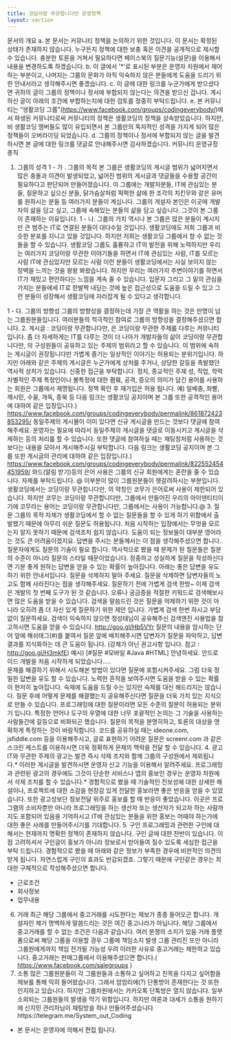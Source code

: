 ```yaml
---
title: 코딩이랑 무관합니다만 운영정책
layout: section
---
```


문서의 개요
a. 본 문서는 커뮤니티 정책을 논의하기 위한 것입니다. 이 문서는 확정된 상태가 존재하지 않습니다. 누구든지 정책에 대한 보충 혹은 이견을 공개적으로 제시할 수 있습니다. 충분한 토론을 거쳐서 필요하다면 페이스북의 질문기능(설문)을 이용해서 내용을 변경하도록 하겠습니다.
b. 이 글에서 '*'로 표시된 부분은 운영자 차원에서 제어하는 부분이고, 나머지는 그룹의 문화가 아직 익숙하지 않은 분들에게 도움을 드리기 위한 안내서라고 생각해주시면 좋겠습니다. 
c. 이 글에 대한 링크를 누군가에게 받으셨다면 귀하의 글이 그룹의 정책이나 정서에 부합되지 않는다는 의견을 받으신 겁니다. 게시하신 글이 아래의 조건에 부합하는지에 대한 검토를 정중히 부탁드립니다.
e. 본 커뮤니티는 “생활코딩 그룹"(https://www.facebook.com/groups/codingeverybody/)에서 파생된 커뮤니티로써 커뮤니티의 정책은 생활코딩의 정책을 상속받았습니다. 하지만,  비 생활코딩 맴버들도 많이 유입되면서 본 그룹만의 독자적인 성격을 가지게 되어 많은 정책들이 오버라이딩 되었습니다.
d. 그룹의 정책이나 정서에 부합되지 않는 글을 발견하시면 본 글에 대한 링크를 댓글로 안내해주시면 감사하겠습니다.
커뮤니티 운영규정 총칙
1. 그룹의 성격
 1 - 가 . 그룹의 목적
    본 그룹은 생활코딩의 게시글 범위가 넓어지면서 많은 충돌과 이견이 발생되었고,  넓어진 범위의 게시글과 댓글들을 수용할 공간이 필요하다고 판단되어 만들어졌습니다. 이 그룹에는 개발자분들, IT에 관심있는 분들, 질문하고 싶으신 분들, 닭가슴살처럼 퍽퍽한 삶에 한 조각의 치킨무와 같은 유머를 원하시는 분들 등 여러가지 분들이 계십니다. 그룹의 개설자 본인은 이곳에 개발자의 삶을 담고 싶고, 그룹에 속해있는 분들의 삶을 담고 싶습니다.  그것이 본 그룹이 존재하는 이유입니다.
  1 - 나. 그룹의 가치
 역시나 본 그룹은 많은 분들이 계시지만 큰 범주는 IT로 연결된 분들이 대다수일 것입니다. 생활코딩에도 저희 그룹과 비슷한 분포를 지니고 있을 것입니다. 하지만 저희는 생활코딩 그룹에서 할 수 없는 것들을 할 수 있습니다. 생활코딩 그룹도 훌륭하고 IT의 발전을 위해 노력하지만 우리는 여러가지 코딩이랑 무관한 이야기들을 하면서 IT에 관심있는 사람, IT를 모르는 사람 IT에 관심있지만 모르는 사람 이런 분들이 생활코딩에서는 사실 보이지 않는 장벽을 느끼는 것을 왕왕 봐왔습니다. 하지만 우리는 여러가지 주변이야기를 하면서 IT가 재밌고 편안하다는 느낌을 계속 줄 수 있습니다. 입문자 그리고 그 밑의 관심을 가지는 분들에세 IT로 한발짝 내딛는 것에 높은 접근성으로 도움을 드릴 수 있고 그런 분들이 성장해서 생활코딩에 자리잡게 될 수 있다고 생각합니다. 

 1 - 다. 그룹의 방향성 
 그룹의 방향성을 결정하는데 가장 큰 역활을 하는 것은 만명이 넘는 그룹원분들입니다. 여러분들의 적극적인 참여로 그룹의 방향성을 결정해주셨으면 합니다.
2. 게시글 :
 코딩이랑 무관합니다만, 은 코딩이랑 무관한 주제를 다루는 커뮤니티입니다. 좀 더 자세하게는 IT를 다루는 것이 더 나아가 개발자들의 삶이 코딩이랑 무관합니다만, 의 구성원들이 공유하고 있는 주제의 범위라고 할 수 있습니다. 이 범위에 속하는 게시글이 권장됩니다만 가볍게 즐기는 일상적인 이야기는 허용되는 분위기입니다. 하지만 아래와 같은 주제의 게시글은 누군가에게 상처를 주거나, 상당한 갈등을 촉발했던 역사적 상처가 있습니다. 신중한 접근을 부탁합니다.
정치, 종교적인 주제
성, 직업, 학력 차별적인 주제
특정인이나 불특정에 대한 폄훼, 공격, 증오의 의미가 담긴 용어를 사용하는 회원은 그룹에서 제명됩니다. 정책 확인 후 재가입은 허용 됩니다.  예) 일베충, 좌빨, 깨시민, 수꼴, 개독, 종북 등 다음 링크는 생활코딩 공지이며 본 그룹 또한 공격적인 용어에 대하여 같은 입장입니다.) https://www.facebook.com/groups/codingeverybody/permalink/861872423853295/  동일주제의 게시물이 이미 있다면 신규 게시글을 만드는 것보다 댓글에 참여해주세요. 운영자는 필요에 따라서 동일주제의 게시글을 댓글로 이동시키고 게시글을 삭제하는 등의 처리를 할 수 있습니다. 또한 댓글에 참여하실 때는 채팅창처럼 사용하는 것보다는 내용을 모아서 게시해주시길 부탁합니다.  다음 링크는 생활코딩 공지이며 본 그룹 또한 게시글의 관리에 대하여 같은 입장입니다.) https://www.facebook.com/groups/codingeverybody/permalink/822552454451959/
와드(알림 받기)등의 은어 사용은 그룹의 신규 회원에게는 혼란을 줄 수 있습니다. 자제를 부탁드립니다. 
   @ 이부분이 많이 그룹원분들이 헷갈려하시는 부분입니다.  생활코딩에서는 코딩이랑 무관힙니다만, 의 약칭인 코무가 은어로써 사용이 제한되어 있습니다. 하지만 코무는 코딩이랑 무관합니다만, 그룹에서 만들어진 우리의 아이덴티티이기에 코무라는 용어는 코딩이랑 무관합니다만, 그룹에서는 사용이 가능합니다.@
3. 질문
 그룹의 목적 자체가 생활코딩에서 할 수 없는 질문들을 할 수 있게 하기 위함에서 출발했기 때문에 아무리 쉬운 질문도 허용됩니다. 처음 시작하는 입장에서는 무엇을 모르는지 알지 못하기 때문에 검색조차 쉽지 않습니다. 도움이 되는 정보들이 대부분 영어라는 것도 큰 어려움이겠지요. 답변을 주시는 분들께서는 이 점을 생각해주셨으면 합니다.질문자에게도 질문의 기술이 필요 합니다. 역사적으로 봤을 때 문제가 된 질문들은 질문의 수준이 아니라 질문의 스타일 때문이었습니다. 정중하고 성실하게 질문을 작성하신다면 기분 좋게 원하는 답변을 얻을 수 있는 확률이 높아집니다. 아래는 좋은 답변을 유도하기 위한 안내서입니다. 
질문을 삭제하지 말아 주세요. 질문을 삭제하면 답변자들의 노고도 함께 사라진다는 점을 생각해주세요.
질문하기 전에 가볍게 검색 한방~ 이제 검색은 개발의 첫 번째 도구가 된 것 같습니다. 오류나 궁금증을 적절한 키워드로 검색해보시면 많은 도움을 받을 수 있습니다. 검색을 말씀드린 것은 질문을 억제하기 위한 것이 아니라 오히려 좀 더 자신 있게 질문하기 위한 제안 입니다. 가볍게 검색 한번 하시고 부담 없이 질문하세요. 검색이 익숙하지 않으면 정성태님이 공유해주신 검색엔진 사용법을 참고하시면 도움을 얻을 수 있습니다. http://goo.gl/Hb5VYr
질문의 내용을 암시하는 단어 앞에 해쉬태그(#)를 붙여서 질문 앞에 배치해주시면 답변자가 질문을 파악하고, 답변 결과를 지식화하는 데 큰 도움이 됩니다. (강제가 아닌 권고사항 입니다. 참고 : http://goo.gl/H3mkfE) 예시) [#질문 #모바일 #Java #HTML] 안녕하세요. 안드로이드 개발을 처음 시작하게 되었습니다.....  
문제를 해결하기 위해서 시도해본 방법이 있다면 질문에 포함시켜주세요. 그럼 더욱 정밀한 답변을 유도 할 수 있습니다. 노력한 흔적을 보여주시면 도움을 받을 수 있는 확률이 현저히 높아집니다. 
숙제에 도움을 드릴 수는 있지만 숙제를 대신 해드리지는 않습니다.
질문 후에 어떻게 문제를 해결했는지 공유해주신다면 질문을 더욱 가치 있는 지식으로 만들 수 있습니다.
프로그래밍에 대한 질문이라면 모든 수준의 질문이 허용되는 분위기 입니다.
특정한 언어나 도구의 우열에 대한 너무 포괄적인 논의는 그 기술을 사용하는 사람들간에 갈등으로 비화되곤 했습니다. 질문의 목적을 분명히하고, 토론의 대상을 명확하게 특정하는 것이 바람직합니다. 
코드를 공유하실 때는 ideone.com, jsfiddle.com 등을 이용해주시고, 글로 표현하기 어려운 질문은 screenr.com 과 같은 스크린 케스트를 이용하시면 더욱 정확하게 문제의 맥락을 전달 할 수 있습니다. 
4. 광고
 IT와 무관한 주제의 광고는 발견 즉시 삭제 조치와 함께 그룹의 구성원에서 제외됩니다.* 이러한 게시글을 발견하시면 운영자 신고 기능을 이용해서 알려주세요. 프로그래밍과 관련된 광고의 경우에도 그것이 단순한 서비스나 앱의 홍보인 경우는 운영자 차원에서 삭제 조치를 할 수 있습니다.* 경험적으로 봤을 때 기술적인 진보성에 대한 상세한 해설이나, 프로젝트에 대한 소감을 현장감 있게 전달한 홍보라면 좋은 반응을 얻을 수 있었습니다. 또한 광고성보단 정보전달 위주로 홍보를 할 때 반응이 좋았습니다. 이곳은 프로그램의 소비자뿐만 아니라 프로그래밍을 하는 생산자 또는 생산자가 되고자 하는 사람까지도 포함되어 있음을 기억하시고 IT에 관심있는 분들을 위한 홍보는 어때야 하는가에 대한 좋은 사례를 만들어주시기를 기대합니다.
5. 구인
 프로그래밍과 관련한 구인에 대해서는 현재까지 명확한 정책이 존재하지 않습니다. 구인 글에 대한 찬반이 있습니다. 이점 고려하셔서 구인글이 홍보가 아니라 정보로서 받아들여 질수 있도록 세심한 접근을 부탁 드립니다. 경험적으로 봤을 때 아래와 같은 정보가 부족한 경우에 비판적인 의견의 받게 됩니다. 자연스럽게 구인의 효과도 반감되겠죠.  그렇기 때문에 구인같은 경우는 최대한 구체적으로 작성해주셨으면 합니다.
- 근로조건
- 회사정보
- 업무내용
6. 거래
최근 해당 그룹에서 중고거래를 시도한다는 제보가 종종 들어오곤 합니다. 개설자인 제가 명백하게 말씀드리는 것은 여긴 중고나라가 아닙니다. 해당 그룹에서 중고거래를 할 수 없는 조건은 다음과 같습니다.
여러 분쟁의 소지가 있음
거래 플랫폼으로써 해당 그룹을 이용할 경우 그룹에 책임소지 발생
그룹 관리진 또만 아니라 그룹원에게까지 책임 전가될 가능성 우려
이러한 사유로 중고거래는 제한하고 있습니다. 중고거래는 판매그룹에서 이용해주셨으면 합니다.( https://www.facebook.com/salegroups )
7. 소통
많은 그룹원분들이 각 그룹원들과 소통하고 싶어하고 친목을 다지고 싶어함을 제보를 통해 익히 들어왔습니다. 그래서 암암리에(?) 단통방이 존재한다는 것 또한 인지하고 있습니다. 하지만 그룹차원에서는 카카오톡 단톡방은 열지 않습니다. 일부 소외되는 그룹원들의 발생을 막기 위함입니다. 하지만 여론과 대세가 소통을 원하기에 신지민 관리자님이 채팅방을 하나 만들어주셨습니다https://telegram.me/System_out_Coding
* 본 문서는 운영자에 의해서 편집 됩니다. 